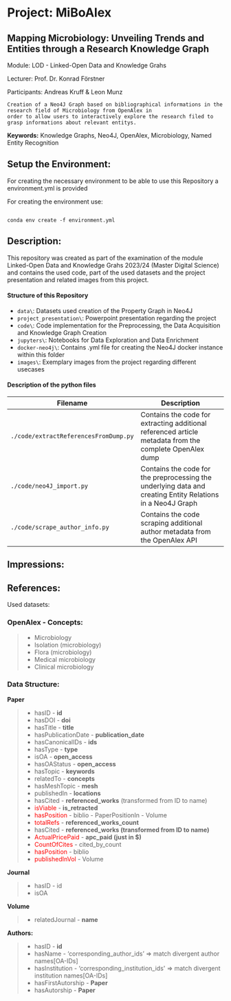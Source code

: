 # Project: MiBoAlex
## Mapping Microbiology: Unveiling Trends and Entities through a Research Knowledge Graph

Module: LOD - Linked-Open Data and Knowledge Grahs

Lecturer: Prof. Dr. Konrad Förstner

Participants: Andreas Kruff & Leon Munz

```
Creation of a Neo4J Graph based on bibliographical informations in the research field of Microbiology from OpenAlex in 
order to allow users to interactively explore the research filed to grasp informations about relevant entitys.
```

**Keywords:** Knowledge Graphs, Neo4J, OpenAlex, Microbiology, Named Entity Recognition

## Setup the Environment:

For creating the necessary environment to be able to use this Repository a environment.yml is provided

For creating the environment use:

```shell 

conda env create -f environment.yml

```

## Description:

This repository was created as part of the examination of the module Linked-Open Data and Knowledge Grahs 2023/24 (Master Digital Science) and contains the used code, part of the used datasets and the project presentation and related images from this project.

#### Structure of this Repository
* `data\`: Datasets used creation of the Property Graph in Neo4J
* `project_presentation\`: Powerpoint presentation regarding the project
* `code\`: Code implementation for the Preprocessing, the Data Acquisition and Knowledge Graph Creation
* `jupyters\`: Notebooks for Data Exploration and Data Enrichment
* `docker-neo4j\`: Contains .yml file for creating the Neo4J docker instance within this folder 
* `images\`: Exemplary images from the project regarding different usecases

#### Description of the python files
| Filename                    | Description                                                                                                                                                         |
| --------------------------- | ------------------------------------------------------------------------------------------------------------------------------------------------------------------- |
| `./code/extractReferencesFromDump.py` | Contains the code for extracting additional referenced article metadata from the complete OpenAlex dump |
| `./code/neo4J_import.py` | Contains the code for the preprocessing the underlying data and creating Entity Relations in a Neo4J Graph |
| `./code/scrape_author_info.py` | Contains the code scraping additional author metadata from the OpenAlex API |


## Impressions:


## References:


Used datasets:











### OpenAlex - Concepts:
> - Microbiology
> - Isolation (microbiology)
> - Flora (microbiology)
> - Medical microbiology
> - Clinical microbiology


### Data Structure:
**Paper**
> 
> - hasID - **id**
> - hasDOI -  **doi**
> - hasTitle - **title**
> - hasPublicationDate - **publication_date**
> - hasCanonicalIDs - **ids**
> - hasType - **type**
> - isOA - **open_access**
> - hasOAStatus - **open_access**
> - hasTopic - **keywords**
> - relatedTo - **concepts**
> - hasMeshTopic - **mesh**
> - publishedIn - **locations**
> - hasCited - **referenced_works** (transformed from ID to name)
> - <span style="color:red;">isViable</span> - **is_retracted**
> - <span style="color:red;">hasPosition </span>- biblio - PaperPositionIn - Volume
> - <span style="color:red;">totalRefs </span>- **referenced_works_count**
> - hasCited - **referenced_works (transformed from ID to name)**
> - <span style="color:red;">ActualPricePaid</span> - **apc_paid (just in $)**
> - <span style="color:red;">CountOfCites</span> - cited_by_count
> - <span style="color:red;">hasPosition</span> - biblio
> - <span style="color:red;"> publishedInVol</span> -  Volume 


**Journal**
> - hasID - id
> - isOA

**Volume**
> - relatedJournal  - **name**


**Authors:** 
> - hasID - **id**
> - hasName - ‘corresponding_author_ids’ => match divergent author names[OA-IDs]
> - hasInstitution - ‘corresponding_institution_ids' => match divergent institution names[OA-IDs]
> - hasFirstAutorship - **Paper**
> - hasAutorship - **Paper**
